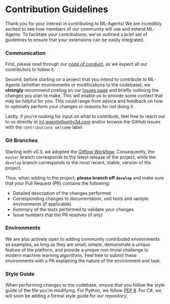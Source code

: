 # Contribution Guidelines

Thank you for your interest in contributing to ML-Agents! We are incredibly
excited to see how members of our community will use and extend ML-Agents.
To facilitate your contributions, we've outlined a brief set of guidelines
to ensure that your extensions can be easily integrated.

### Communication

First, please read through our [code of conduct](../CODE_OF_CONDUCT.md), 
as we expect all our contributors to follow it.

Second, before starting on a project that you intend to contribute
to ML-Agents (whether environments or modifications to the codebase), 
we **strongly** recommend posting on our 
[Issues page](https://github.com/Unity-Technologies/ml-agents/issues) and
briefly outlining the changes you plan to make. This will enable us to provide
some context that may be helpful for you. This could range from advice and 
feedback on how to optimally perform your changes or reasons for not doing it.

Lastly, if you're looking for input on what to contribute, feel free to
reach out to us directly at ml-agents@unity3d.com and/or browse the GitHub
issues with the `contributions welcome` label.

### Git Branches

Starting with v0.3, we adopted the 
[Gitflow Workflow](http://nvie.com/posts/a-successful-git-branching-model/).
Consequently, the `master` branch corresponds to the latest release of 
the project, while the `develop` branch corresponds to the most recent, stable,
version of the project.

Thus, when adding to the project, **please branch off `develop`**
and make sure that your Pull Request (PR) contains the following:
* Detailed description of the changes performed
* Corresponding changes to documentation, unit tests and sample environments 
(if applicable)
* Summary of the tests performed to validate your changes
* Issue numbers that the PR resolves (if any)

### Environments

We are also actively open to adding community contributed environments as 
examples, as long as they are small, simple, demonstrate a unique feature of 
the platform, and provide a unique non-trivial challenge to modern 
machine learning algorithms. Feel free to submit these environments with a
PR explaining the nature of the environment and task. 

### Style Guide

When performing changes to the codebase, ensure that you follow the style
guide of the file you're modifying. For Python, we follow 
[PEP 8](https://www.python.org/dev/peps/pep-0008/). For C#, we will soon be
adding a formal style guide for our repository.
